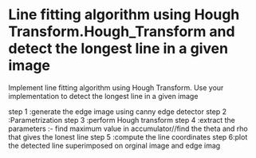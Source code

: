 # Line fitting algorithm using Hough Transform.Hough_Transform and detect the longest line in a given image

Implement line fitting algorithm using Hough Transform. Use your implementation to detect the longest line in a given image

step 1 :generate the edge image using canny edge detector
step 2 :Parametrization
step 3 :perform Hough transform
step 4 :extract the parameters :- find maximum value in accumulator//find the theta and rho that gives the lonest line
step 5 :compute the line coordinates
step 6:plot the detected line superimposed on orginal image and edge imag
